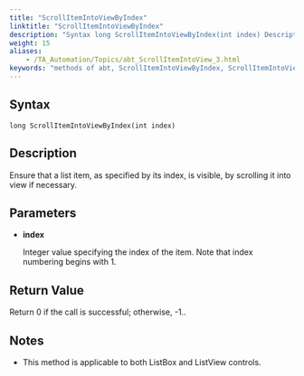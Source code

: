 ```yaml
--- 
title: "ScrollItemIntoViewByIndex"
linktitle: "ScrollItemIntoViewByIndex"
description: "Syntax long ScrollItemIntoViewByIndex(int index) Description Ensure that a list item, as specified by its index, is visible, by scrolling it into view if necessary. Parameters index Integer value ..."
weight: 15
aliases: 
    - /TA_Automation/Topics/abt_ScrollItemIntoView_3.html
keywords: "methods of abt, ScrollItemIntoViewByIndex, ScrollItemIntoViewByIndex (AbtList), AbtList, scrollitemintoviewbyindex, abtlist scrollitemintoviewbyindex, scroll item at given index in list into view, scroll list item into view by index"
---
```


## Syntax

`long ScrollItemIntoViewByIndex(int index)`

## Description  

Ensure that a list item, as specified by its index, is visible, by scrolling it into view if necessary.

## Parameters

-   **index**

    Integer value specifying the index of the item. Note that index numbering begins with 1.


## Return Value  

Return 0 if the call is successful; otherwise, -1..

## Notes

-   This method is applicable to both ListBox and ListView controls.




